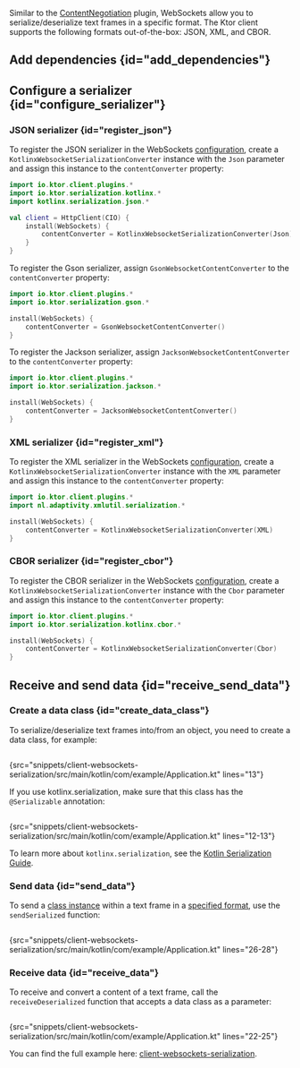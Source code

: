 [//]: # (title: WebSockets serialization)

<microformat>
<var name="example_name" value="client-websockets-serialization"/>
<include src="lib.xml" include-id="download_example"/>
</microformat>

Similar to the [ContentNegotiation](serialization-client.md) plugin, WebSockets allow you to serialize/deserialize text frames in a specific format. The Ktor client supports the following formats out-of-the-box: JSON, XML, and CBOR.

## Add dependencies {id="add_dependencies"}

<include src="serialization.md" include-id="serialization_dependency"/>

## Configure a serializer {id="configure_serializer"}

### JSON serializer {id="register_json"}

<tabs group="json-libraries">
<tab title="kotlinx.serialization" group-key="kotlinx">

To register the JSON serializer in the WebSockets [configuration](websocket_client.md#install_plugin), create a `KotlinxWebsocketSerializationConverter` instance with the `Json` parameter and assign this instance to the `contentConverter` property:

```kotlin
import io.ktor.client.plugins.*
import io.ktor.serialization.kotlinx.*
import kotlinx.serialization.json.*

val client = HttpClient(CIO) {
    install(WebSockets) {
        contentConverter = KotlinxWebsocketSerializationConverter(Json)
    }
}
```

</tab>
<tab title="Gson" group-key="gson">

To register the Gson serializer, assign `GsonWebsocketContentConverter` to the `contentConverter` property:

```kotlin
import io.ktor.client.plugins.*
import io.ktor.serialization.gson.*

install(WebSockets) {
    contentConverter = GsonWebsocketContentConverter()
}
```


</tab>
<tab title="Jackson" group-key="jackson">

To register the Jackson serializer, assign `JacksonWebsocketContentConverter` to the `contentConverter` property:

```kotlin
import io.ktor.client.plugins.*
import io.ktor.serialization.jackson.*

install(WebSockets) {
    contentConverter = JacksonWebsocketContentConverter()
}
```

</tab>
</tabs>

### XML serializer {id="register_xml"}

To register the XML serializer in the WebSockets [configuration](websocket_client.md#install_plugin), create a `KotlinxWebsocketSerializationConverter` instance with the `XML` parameter and assign this instance to the `contentConverter` property:

```kotlin
import io.ktor.client.plugins.*
import nl.adaptivity.xmlutil.serialization.*

install(WebSockets) {
    contentConverter = KotlinxWebsocketSerializationConverter(XML)
}
```

### CBOR serializer {id="register_cbor"}
To register the CBOR serializer in the WebSockets [configuration](websocket_client.md#install_plugin), create a `KotlinxWebsocketSerializationConverter` instance with the `Cbor` parameter and assign this instance to the `contentConverter` property:

```kotlin
import io.ktor.client.plugins.*
import io.ktor.serialization.kotlinx.cbor.*

install(WebSockets) {
    contentConverter = KotlinxWebsocketSerializationConverter(Cbor)
}
```


## Receive and send data {id="receive_send_data"}
### Create a data class {id="create_data_class"}

To serialize/deserialize text frames into/from an object, you need to create a data class, for example:

```kotlin
```
{src="snippets/client-websockets-serialization/src/main/kotlin/com/example/Application.kt" lines="13"}

If you use kotlinx.serialization, make sure that this class has the `@Serializable` annotation:

```kotlin
```
{src="snippets/client-websockets-serialization/src/main/kotlin/com/example/Application.kt" lines="12-13"}

To learn more about `kotlinx.serialization`, see the [Kotlin Serialization Guide](https://github.com/Kotlin/kotlinx.serialization/blob/master/docs/serialization-guide.md).

### Send data {id="send_data"}

To send a [class instance](#create_data_class) within a text frame in a [specified format](#configure_serializer), use the `sendSerialized` function:

```kotlin
```
{src="snippets/client-websockets-serialization/src/main/kotlin/com/example/Application.kt" lines="26-28"}

### Receive data {id="receive_data"}

To receive and convert a content of a text frame, call the `receiveDeserialized` function that accepts a data class as a parameter:

```kotlin
```
{src="snippets/client-websockets-serialization/src/main/kotlin/com/example/Application.kt" lines="22-25"}

You can find the full example here: [client-websockets-serialization](https://github.com/ktorio/ktor-documentation/tree/%branch-name%/codeSnippets/snippets/client-websockets-serialization).
